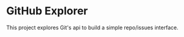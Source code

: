 GitHub Explorer
============

This project explores Git's api to build a simple repo/issues interface.



